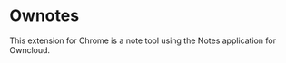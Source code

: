 Ownotes
=======

This extension for Chrome is a note tool using the Notes application for Owncloud.
